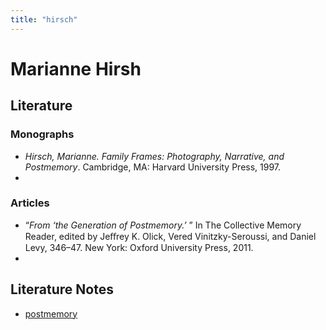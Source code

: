 ```yaml
---
title: "hirsch"
---
```

# Marianne Hirsh

## Literature
### Monographs 
- *Hirsch, Marianne. Family Frames: Photography, Narrative, and Postmemory*. Cambridge, MA: Harvard University Press, 1997.
- 

### Articles 
- “*From ‘the Generation of Postmemory.’* ” In The Collective Memory
Reader, edited by Jeﬀrey K. Olick, Vered Vinitzky-Seroussi, and Daniel Levy, 346–47. New York: Oxford University Press, 2011.
- 

## Literature Notes
- [postmemory](001.Notes/postmemory.md)